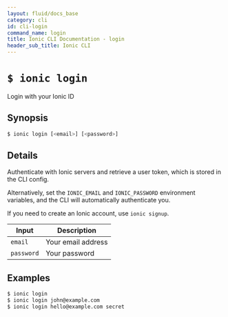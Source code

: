 ```yaml
---
layout: fluid/docs_base
category: cli
id: cli-login
command_name: login
title: Ionic CLI Documentation - login
header_sub_title: Ionic CLI
---
```


# `$ ionic login`

Login with your Ionic ID
## Synopsis

```bash
$ ionic login [<email>] [<password>]
```
  
## Details

Authenticate with Ionic servers and retrieve a user token, which is stored in the CLI config.

Alternatively, set the `IONIC_EMAIL` and `IONIC_PASSWORD` environment variables, and the CLI will automatically authenticate you.

If you need to create an Ionic account, use `ionic signup`.


Input | Description
----- | ----------
`email` | Your email address
`password` | Your password




## Examples

```bash
$ ionic login 
$ ionic login john@example.com
$ ionic login hello@example.com secret
```
